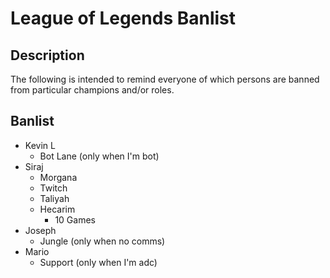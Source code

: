 # League of Legends Banlist

## Description
The following is intended to remind everyone of which persons are banned from particular champions and/or roles.

## Banlist
* Kevin L
  * Bot Lane (only when I'm bot)
* Siraj
  * Morgana
  * Twitch
  * Taliyah
  * Hecarim
    * 10 Games
* Joseph
  * Jungle (only when no comms)
* Mario
  * Support (only when I'm adc)
